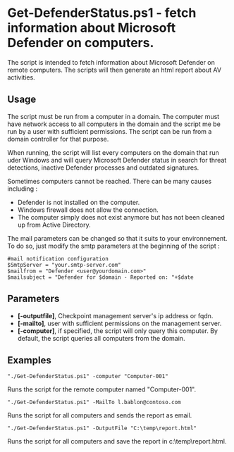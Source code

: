 
# Get-DefenderStatus.ps1 - fetch information about Microsoft Defender on computers.

The script is intended to fetch information about Microsoft Defender on remote computers. The scripts will then generate an html report about AV activities.

## Usage

The script must be run from a computer in a domain. The computer must have network access to all computers in the domain and the script me be run by a user with 
sufficient permissions. The script can be run from a domain controller for that purpose. 

When running, the script will list every computers on the domain that run uder Windows and will query Microsoft Defender status in search for threat detections, inactive Defender processes and outdated signatures.

Sometimes computers cannot be reached. There can be many causes including :

- Defender is not installed on the computer.
- Windows firewall does not allow the connection.
- The computer simply does not exist anymore but has not been cleaned up from Active Directory. 

The mail parameters can be changed so that it suits to your environnement. To do so, just modify the smtp parameters at the beginning of the script : 

```
#mail notification configuration
$SmtpServer = "your.smtp-server.com"
$mailfrom = "Defender <user@yourdomain.com>"
$mailsubject = "Defender for $domain - Reported on: "+$date
```

## Parameters

- **[-outputfile]**, Checkpoint management server's ip address or fqdn.
- **[-mailto]**, user with sufficient permissions on the management server.
- **[-computer]**, if specified, the script will only query this computer. By default, the script queries all computers from the domain.

## Examples

```
"./Get-DefenderStatus.ps1" -computer "Computer-001"
```

Runs the script for the remote computer named "Computer-001".

```
"./Get-DefenderStatus.ps1" -MailTo l.bablon@contoso.com
```

Runs the script for all computers and sends the report as email.

```
"./Get-DefenderStatus.ps1" -OutputFile "C:\temp\report.html"
```

Runs the script for all computers and save the report in c:\temp\report.html.
